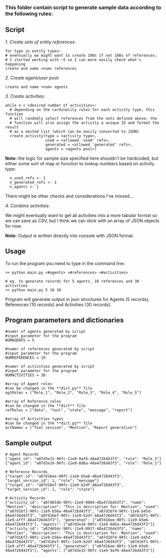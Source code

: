 ### This folder contain script to generate sample data according to the following rules:

## Script
_1. Create sets of entity references:_
```    
for type in entity types:
# eventually we might want to create 100s if not 100s of references;
# I started working with ~5 so I can more easily check what's happening
create and name <num> references
```
_2. Create agent/user pool:_
```
create and name <num> agents
```
_3. Create activities:_
```
while n < <desired number of activities>:
  # depending on the cardinality rules for each activity type, this function
  # will randomly select references from the sets defined above; the 
  # function will also assign the activity a unique ID and format the result
  # as a nested list (which can be easily converted to JSON)
  create_activity(type = <activity type>, 
                  used = <allowed 'used' refs>, 
                  generated = <allowed 'generated' refs>, 
                  agents = <agents pool>)
```                  
**Note:** the logic for sample size specified here shouldn't be hardcoded, but either some sort of map or function to lookup numbers based on activity type:

```
  n_used_refs <- 1
  n_generated_refs <- 1
  n_agents <- 1
```
There might be other checks and considerations I've missed...

_4. Combine activities:_

We might eventually want to get all activities into a more tabular format so we can save as CSV, but I think we can stick with an array of JSON objects for now.

**Note:** Output is written directly into console with JSON format.

## Usage
To run the program you need to type in the command line: 
```
>> python main.py <#agents> <#references> <#activities>

# eg. to generate records for 5 agents, 10 references and 30 activities
>> python main.py 5 10 30
```
Program will generate output in json structures for Agents (5 records), References (10 records) and Activities (30 records).

## Program parameters and dictionaries
```
#numer of agents generated by script
#input parameter for the program
NUMAGENTS = 5

#numer of references generated by script
#input parameter for the program
NUMREFERENCES = 10

#numer of activities generated by script
#input parameter for the program
NUMACTIVITIES = 30

#array of Agent roles
#can be changed in the **dict.py** file
agtRoles = ["Role_1", "Role_2", "Role_3", "Role_4", "Role_5"]

#array of Reference roles
#can be changed in the **dict** file
refRoles = ["data", "tool", "state", "message", "report"]

#array of Activities types
#can be changed in the **dict.py** file
actNames = ["Tool session", "Mention", "Report generation"] 
``` 

## Sample output
```
# Agent Records
{"agent_id": "a07d3e15-90fc-11e9-9af6-48a4726d43f3", "role": "Role_5"}
{"agent_id": "a07d3e16-90fc-11e9-8d6a-48a4726d43f3", "role": "Role_1"}

# Reference Records
{"target_id": "a07d16ee-90fc-11e9-b5e6-48a4726d43f3", "target_version_id": 1, "role": "message"}
{"target_id": "a07d16ef-90fc-11e9-b2df-48a4726d43f3", "target_version_id": 1, "role": "state"}

# Activity Records
{"activity_id": "a07d654b-90fc-11e9-9084-48a4726d43f3", "name": "Mention", "description": "This is description for: Mention", "used": ["a07d16f2-90fc-11e9-b56a-48a4726d43f3", "a07d16f4-90fc-11e9-b45d-48a4726d43f3", "a07d16ef-90fc-11e9-b2df-48a4726d43f3", "a07d16f1-90fc-11e9-afff-48a4726d43f3"], "generated": ["a07d16ee-90fc-11e9-b5e6-48a4726d43f3"], "agents": ["a07d3e16-90fc-11e9-8d6a-48a4726d43f3"]}
{"activity_id": "a07d654c-90fc-11e9-8927-48a4726d43f3", "name": "Mention", "description": "This is description for: Mention", "used": ["a07d16f2-90fc-11e9-b56a-48a4726d43f3", "a07d16f4-90fc-11e9-b45d-48a4726d43f3", "a07d16ef-90fc-11e9-b2df-48a4726d43f3", "a07d16f1-90fc-11e9-afff-48a4726d43f3"], "generated": ["a07d16ee-90fc-11e9-b5e6-48a4726d43f3"], "agents": ["a07d3e15-90fc-11e9-9af6-48a4726d43f3"]}
